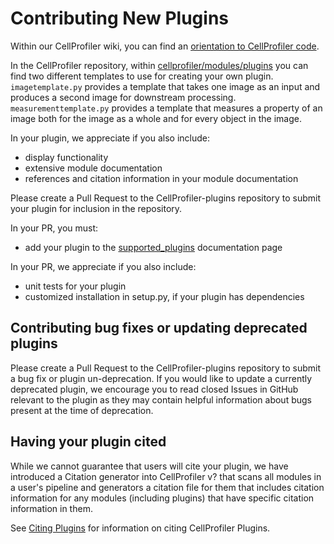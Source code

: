 # Contributing New Plugins

Within our CellProfiler wiki, you can find an [orientation to CellProfiler code](https://github.com/CellProfiler/CellProfiler/wiki/Orientation-to-CellProfiler-code).

In the CellProfiler repository, within [cellprofiler/modules/plugins](https://github.com/CellProfiler/CellProfiler/tree/master/cellprofiler/modules/plugins) you can find two different templates to use for creating your own plugin.
`imagetemplate.py` provides a template that takes one image as an input and produces a second image for downstream processing.
`measurementtemplate.py` provides a template that measures a property of an image both for the image as a whole and for every object in the image.

In your plugin, we appreciate if you also include:
- display functionality
- extensive module documentation
- references and citation information in your module documentation

Please create a Pull Request to the CellProfiler-plugins repository to submit your plugin for inclusion in the repository.

In your PR, you must:
- add your plugin to the [supported_plugins](supported_plugins.md) documentation page

In your PR, we appreciate if you also include:
- unit tests for your plugin
- customized installation in setup.py, if your plugin has dependencies

## Contributing bug fixes or updating deprecated plugins

Please create a Pull Request to the CellProfiler-plugins repository to submit a bug fix or plugin un-deprecation.
If you would like to update a currently deprecated plugin, we encourage you to read closed Issues in GitHub relevant to the plugin as they may contain helpful information about bugs present at the time of deprecation.

## Having your plugin cited

While we cannot guarantee that users will cite your plugin, we have introduced a Citation generator into CellProfiler v? that scans all modules in a user's pipeline and generators a citation file for them that includes citation information for any modules (including plugins) that have specific citation information in them.

See [Citing Plugins](citing.md) for information on citing CellProfiler Plugins.